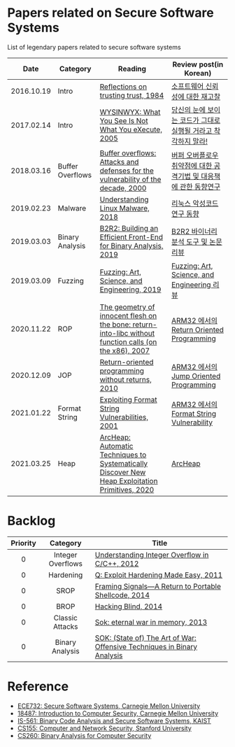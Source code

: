 # Papers related on Secure Software Systems  
List of legendary papers related to secure software systems

| Date | Category | Reading | Review post(in Korean) |
| ---- | -------- | ------- | ----------- |
|2016.10.19      |  Intro        | [Reflections on trusting trust, 1984](https://www.ece.cmu.edu/~ganger/712.fall02/papers/p761-thompson.pdf)        |  [소프트웨어 신뢰성에 대한 재고찰](https://cpuu.postype.com/post/402071)           |
|2017.02.14      | Intro         | [WYSINWYX: What You See Is Not What You eXecute, 2005](http://research.cs.wisc.edu/wpis/papers/wysinwyx05.pdf)        | [당신의 눈에 보이는 코드가 그대로 실행될 거라고 착각하지 말라!](https://cpuu.postype.com/post/565003)            |
|2018.03.16      | Buffer Overflows         | [Buffer overflows: Attacks and defenses for the vulnerability of the decade, 2000](http://www.cs.utexas.edu/~shmat/courses/cs395t_fall05/cowan.pdf)        | [버퍼 오버플로우 취약점에 대한 공격기법 및 대응책에 관한 동향연구](https://cpuu.postype.com/post/1755885) | 
|2019.02.23      | Malware         | [Understanding Linux Malware, 2018](https://ieeexplore.ieee.org/document/8418602)        | [리눅스 악성코드 연구 동향](https://cpuu.postype.com/post/3265477)            |
|2019.03.03      | Binary Analysis         | [B2R2: Building an Efficient Front-End for Binary Analysis, 2019](https://softsec.kaist.ac.kr/~sangkilc/papers/jung-bar19.pdf)        | [B2R2 바이너리 분석 도구 및 논문 리뷰](https://cpuu.postype.com/post/3258254)            |
|2019.03.09      | Fuzzing         | [Fuzzing: Art, Science, and Engineering, 2019](https://softsec.kaist.ac.kr/~sangkilc/papers/manes-tse19.pdf)        | [Fuzzing: Art, Science, and Engineering 리뷰](https://cpuu.postype.com/post/3419500)            |
|2020.11.22 | ROP | [The geometry of innocent flesh on the bone: return-into-libc without function calls (on the x86), 2007](https://dl.acm.org/citation.cfm?id=1315313) | [ARM32 에서의 Return Oriented Programming](https://cpuu.postype.com/post/8399517) |
| 2020.12.09          |   JOP      | [Return-oriented programming without returns, 2010](https://dl.acm.org/citation.cfm?id=1866370)      | [ARM32 에서의 Jump Oriented Programming](https://cpuu.postype.com/post/8642325) |
|2021.01.22|Format String | [Exploiting Format String Vulnerabilities, 2001](https://crypto.stanford.edu/cs155/papers/formatstring-1.2.pdf)| [ARM32 에서의 Format String Vulnerability](https://cpuu.postype.com/post/9052096) | 
|2021.03.25|Heap | [ArcHeap: Automatic Techniques to Systematically Discover New Heap Exploitation Primitives, 2020](https://www.usenix.org/system/files/sec20-yun.pdf)| [ArcHeap](https://cpuu.postype.com/post/9313455) | 
 


# Backlog

|  <center>Priority</center> |  <center>Category</center> |  <center>Title</center> |
|:--------:|:--------:|:--------|
|0 | Integer Overflows | [Understanding Integer Overflow in C/C++, 2012](https://dl.acm.org/citation.cfm?id=2743019)|
| 0          |   Hardening       | [Q: Exploit Hardening Made Easy, 2011](https://www.usenix.org/legacy/event/sec11/tech/full_papers/Schwartz.pdf)      |
|0|SROP|[Framing Signals—A Return to Portable Shellcode, 2014](https://www.cs.vu.nl/~herbertb/papers/srop_sp14.pdf)
| 0         | BROP         | [Hacking Blind, 2014](https://ieeexplore.ieee.org/document/6956567)      |
| 0         | Classic Attacks         | [Sok: eternal war in memory, 2013](https://oaklandsok.github.io/papers/szekeres2013.pdf)      |
|0|Binary Analysis| [SOK: (State of) The Art of War: Offensive Techniques in Binary Analysis](https://www.cs.ucsb.edu/~vigna/publications/2016_SP_angrSoK.pdf)|


# Reference
- [ECE732: Secure Software Systems, Carnegie Mellon University](https://course.ece.cmu.edu/~ece732/s19/schedule.html)
- [18487: Introduction to Computer Security, Carnegie Mellon University](https://users.ece.cmu.edu/~dbrumley/courses/18487-f15/#lectures)
- [IS-561: Binary Code Analysis and Secure Software Systems, KAIST](https://softsec.kaist.ac.kr/courses/2018f-is561/)
- [CS155: Computer and Network Security, Stanford University](https://crypto.stanford.edu/cs155/syllabus.html)
- [CS260: Binary Analysis for Computer Security](https://www.cs.ucr.edu/~heng/teaching/cs260-winter2017/)
